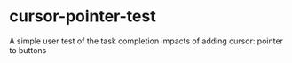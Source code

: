 # cursor-pointer-test
A simple user test of the task completion impacts of adding cursor: pointer to buttons
